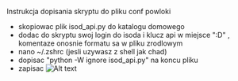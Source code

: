 Instrukcja dopisania skryptu do pliku conf powloki
- skopiowac plik isod_api.py do katalogu domowego
- dodac do skryptu swoj login do isoda i klucz api w miejsce ":D" , komentaze onosnie formatu sa w pliku zrodlowym
- nano ~/.zshrc (jesli uzywasz z shell jak chad)
- dopisac "python -W ignore isod_api.py" na koncu pliku
- zapisac
![Alt text](/oskar-przybylski/Isod_Api_Cli/main/preview.png?raw=true "Optional Title")

